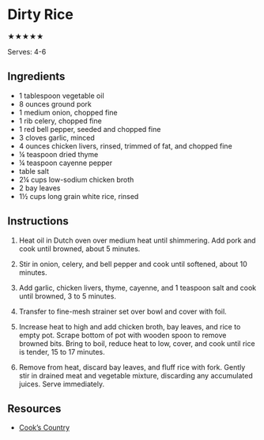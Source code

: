 # Dirty Rice

★★★★★

Serves: 4-6

## Ingredients

* 1 tablespoon vegetable oil
* 8 ounces ground pork
* 1 medium onion, chopped fine
* 1 rib celery, chopped fine
* 1 red bell pepper, seeded and chopped fine
* 3 cloves garlic, minced
* 4 ounces chicken livers, rinsed, trimmed of fat, and chopped fine
* ¼ teaspoon dried thyme
* ¼ teaspoon cayenne pepper
* table salt
* 2¼ cups low-sodium chicken broth
* 2 bay leaves
* 1½ cups long grain white rice, rinsed

## Instructions

1. Heat oil in Dutch oven over medium heat until shimmering. Add pork and cook until browned, about 5 minutes.

2. Stir in onion, celery, and bell pepper and cook until softened, about 10 minutes.

3. Add garlic, chicken livers, thyme, cayenne, and 1 teaspoon salt and cook until browned, 3 to 5 minutes.

4. Transfer to fine-mesh strainer set over bowl and cover with foil.

5. Increase heat to high and add chicken broth, bay leaves, and rice to empty pot. Scrape bottom of pot with wooden spoon to remove browned bits. Bring to boil, reduce heat to low, cover, and cook until rice is tender, 15 to 17 minutes.

6. Remove from heat, discard bay leaves, and fluff rice with fork. Gently stir in drained meat and vegetable mixture, discarding any accumulated juices. Serve immediately.

## Resources

* [Cook’s Country](http://www.cookscountry.com/recipes/2380-down-n-dirty-rice)
